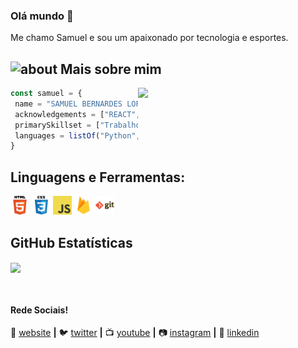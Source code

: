 ### Olá mundo 👋

Me chamo Samuel e sou um apaixonado por tecnologia e esportes.

## <img width="45" alt="about" src="https://raw.github.com/elizarov/elizarov/master/about.png"> Mais sobre mim

<img align="right" width="300" src="https://i2.wp.com/allhtaccess.info/wp-content/uploads/2018/03/programming.gif?fit=1281%2C716&ssl=1" />

```javascript
const samuel = {
 name = "SAMUEL BERNARDES LOPES SANTOS",
 acknowledgements = ["REACT", "REACT NATIVE", ".NET", "NODE"],
 primarySkillset = ["Trabalho em equipe", "Comunicação", "Interação com cliente", "Persistente"],
 languages = listOf("Python", "JavaScript", "Typescript","C#", "C" , "Java") 
}
```

## **Linguagens e Ferramentas:**  

<code><img height="30" src="https://raw.githubusercontent.com/github/explore/80688e429a7d4ef2fca1e82350fe8e3517d3494d/topics/html/html.png"></code>
<code><img height="30" src="https://raw.githubusercontent.com/github/explore/80688e429a7d4ef2fca1e82350fe8e3517d3494d/topics/css/css.png"></code>
<code><img height="30" src="https://raw.githubusercontent.com/github/explore/80688e429a7d4ef2fca1e82350fe8e3517d3494d/topics/javascript/javascript.png"></code>
<code><img height="30" src="https://raw.githubusercontent.com/github/explore/80688e429a7d4ef2fca1e82350fe8e3517d3494d/topics/firebase/firebase.png"></code>
<code><img height="30" src="https://raw.githubusercontent.com/github/explore/80688e429a7d4ef2fca1e82350fe8e3517d3494d/topics/git/git.png"></code>




## **GitHub Estatísticas**

<a href="https://github.com/samuel-bernardes">
  <img align="center" src="https://github-readme-stats.vercel.app/api/top-langs/?username=samuel-bernardes&theme=dracula&hide_langs_below=1" />
</a>


[website]: https://codedev.ga/
[twitter]: https://twitter.com/SEUTWITTER
[youtube]: https://www.youtube.com/user/SEUYOUTUBE/
[instagram]: https://www.instagram.com/SEUINSTAGRAM/
[linkedin]: https://www.linkedin.com/in/SEULINKEDIN/
<br>

#### Rede Sociais!

🏡 [website][website] **|** 
🐦 [twitter][twitter] **|** 
📺 [youtube][youtube] **|** 
📷 [instagram][instagram] **|** 
👔 [linkedin][linkedin]
